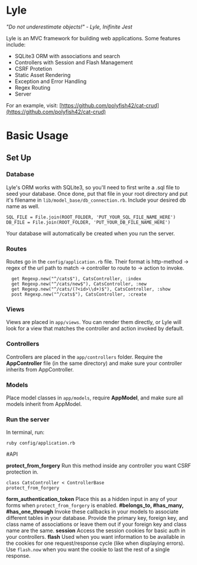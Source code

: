 # Lyle

_"Do not underestimate objects!" - Lyle, Inifinite Jest_

Lyle is an MVC framework for building web applications. Some features include:

* SQLite3 ORM with associations and search
* Controllers with Session and Flash Management
* CSRF Protetion
* Static Asset Rendering
* Exception and Error Handling
* Regex Routing
* Server

For an example, visit: [https://github.com/polyfish42/cat-crud](https://github.com/polyfish42/cat-crud)

# Basic Usage

## Set Up

### Database

Lyle's ORM works with SQLite3, so you'll need to first write a .sql file to seed your database. Once done, put that file in your root directory and put it's filename in `lib/model_base/db_connection.rb`. Include your desired db name as well.

```
SQL_FILE = File.join(ROOT_FOLDER, 'PUT_YOUR_SQL_FILE_NAME_HERE')
DB_FILE = File.join(ROOT_FOLDER, 'PUT_YOUR_DB_FILE_NAME_HERE')
```

Your database will automatically be created when you run the server.

### Routes

Routes go in the `config/application.rb` file. Their format is http-method -> regex of the url path to match -> controller to route to -> action to invoke. 

```
  get Regexp.new("^/cats$"), CatsController, :index
  get Regexp.new("^/cats/new$"), CatsController, :new
  get Regexp.new("^/cats/(?<id>\\d+)$"), CatsController, :show
  post Regexp.new("^/cats$"), CatsController, :create
```
### Views
Views are placed in `app/views`. You can render them directly, or Lyle will look for a view that matches the controller and action invoked by default.

### Controllers

Controllers are placed in the `app/controllers` folder. Require the **AppController** file (in the same directory) and make sure your controller inherits from AppController.

### Models
Place model classes in `app/models`, require **AppModel**, and make sure all models inherit from AppModel.

### Run the server
In terminal, run:
```
ruby config/application.rb
```

#API

**protect_from_forgery** Run this method inside any controller you want CSRF protection in.
```
class CatsController < ControllerBase
protect_from_forgery
```
**form_authentication_token** Place this as a hidden input in any of your forms when `protect_from_forgery` is enabled.
**#belongs_to, #has_many, #has_one_through** Invoke these callbacks in your models to associate different tables in your database. Provide the primary key, foreign key, and class name of associations or leave them out if your foreign key and class name are the same.
**session** Access the session cookies for basic auth in your controllers.
**flash** Used when you want information to be available in the cookies for one request/response cycle (like when displaying errors). Use `flash.now` when you want the cookie to last the rest of a single response.

